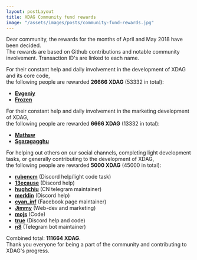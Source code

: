 ```yaml
---
layout: postLayout
title: XDAG Community fund rewards
image: "/assets/images/posts/community-fund-rewards.jpg"
---
```


Dear community, the rewards for the months of April and May 2018 have been decided.  
The rewards are based on Github contributions and notable community involvement. Transaction ID's are linked to each name.

For their constant help and daily involvement in the development of XDAG and its core code,  
the following people are rewarded **26666 XDAG** (53332 in total):
* [**Evgeniy**](https://explorer.xdag.io/block/keOYcyjmwD3bWM8ARXBgUTMJeFLQb/iz)
* [**Frozen**](https://explorer.xdag.io/block/xkBXJSmEfbxm8xsS4WKO9aPHHoYU2lQS)

For their constant help and daily involvement in the marketing development of XDAG,  
the following people are rewarded **6666 XDAG** (13332 in total):
* [**Mathsw**](https://explorer.xdag.io/block/gxCc0+JRuhUjFnioDE7KXRGP8FrH3kq4)
* [**Sgaragagghu**](https://explorer.xdag.io/block/H67JnIa0dwgSQwF/On5LrQv3CyfYbF6K)

For helping out others on our social channels, completing light development tasks, or generally contributing to the development of XDAG,  
the following people are rewarded **5000 XDAG** (45000 in total):
* [**rubencm**](https://explorer.xdag.io/block/VxpMfjgHSxk7UW6/5r+pOkNG6Pf8ikxH) (Discord help/light code task)
* [**13ecause**](https://explorer.xdag.io/block/PEVFuTJj4n7cDovCXvVYeygsdb78NA1F) (Discord help)
* [**hughchiu**](https://explorer.xdag.io/block/MIkofO08qgSuDpOL1igiDnuxfrtTrapW) (CN telegram maintainer)
* [**merklin**](https://explorer.xdag.io/block/ztVr682SOxy7dfkmxEaPS1GK18T3c159) (Discord help)
* [**cyan_inf**](https://explorer.xdag.io/block/fNdmf8tDPaVhbf1tKyWjflOH4niw9dr+) (Facebook page maintainer)
* [**Jimmy**](https://explorer.xdag.io/block/tNIf/UqDg9OpmsqO+osxw1DVoiUZjOb0) (Web-dev and marketing)
* [**mojs**](https://explorer.xdag.io/block/Xoon/8T23MiGUPVKnycSTps7fWQKbBC3) (Code)
* [**true**](https://explorer.xdag.io/block/8kV+d9nxoEmo1aLPUOHyxemCg9MY3W1X) (Discord help and code)
* [**n8**](https://explorer.xdag.io/block/VXaRH3L1cCPCUQDqBunXS8bzr+qlUPzJ) (Telegram bot maintainer)

Combined total: **111664 XDAG**.  
Thank you everyone for being a part of the community and contributing to XDAG's progress.